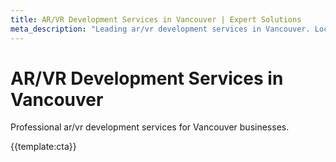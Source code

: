 ```yaml
---
title: AR/VR Development Services in Vancouver | Expert Solutions
meta_description: "Leading ar/vr development services in Vancouver. Local expertise, proven results, competitive rates."
---
```


# AR/VR Development Services in Vancouver

Professional ar/vr development services for Vancouver businesses.

{{template:cta}}
